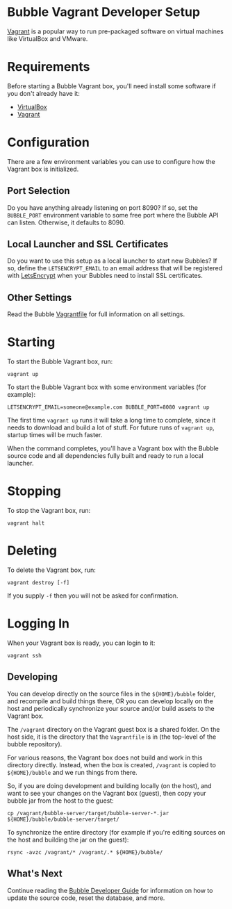 Bubble Vagrant Developer Setup
==============================
[Vagrant](https://www.vagrantup.com/) is a popular way to run pre-packaged software on virtual machines
like VirtualBox and VMware.

# Requirements
Before starting a Bubble Vagrant box, you'll need install some software if you don't already have it:

 * [VirtualBox](https://www.virtualbox.org/)
 * [Vagrant](https://www.vagrantup.com/)

# Configuration
There are a few environment variables you can use to configure how the Vagrant box is initialized.

## Port Selection
Do you have anything already listening on port 8090? If so, set the `BUBBLE_PORT` environment
variable to some free port where the Bubble API can listen. Otherwise, it defaults to 8090.

## Local Launcher and SSL Certificates
Do you want to use this setup as a local launcher to start new Bubbles? If so, define
the `LETSENCRYPT_EMAIL` to an email address that will be registered with
[LetsEncrypt](https://letsencrypt.org/) when your Bubbles need to install SSL certificates.

## Other Settings
Read the Bubble [Vagrantfile](../Vagrantfile) for full information on all settings.

# Starting
To start the Bubble Vagrant box, run:

```shell script
vagrant up
```

To start the Bubble Vagrant box with some environment variables (for example):

```shell script
LETSENCRYPT_EMAIL=someone@example.com BUBBLE_PORT=8080 vagrant up
```

The first time `vagrant up` runs it will take a long time to complete, since it needs to
download and build a lot of stuff. For future runs of `vagrant up`, startup times will be
much faster.

When the command completes, you'll have a Vagrant box with the Bubble source code and all
dependencies fully built and ready to run a local launcher.

# Stopping
To stop the Vagrant box, run:

```shell script
vagrant halt
```

# Deleting
To delete the Vagrant box, run:

```shell script
vagrant destroy [-f]
```

If you supply `-f` then you will not be asked for confirmation.

# Logging In
When your Vagrant box is ready, you can login to it:

```shell script
vagrant ssh
```

## Developing
You can develop directly on the source files in the `${HOME}/bubble` folder, and
recompile and build things there, OR you can develop locally on the host and periodically
synchronize your source and/or build assets to the Vagrant box.

The `/vagrant` directory on the Vagrant guest box is a shared folder. On the host side, it 
is the directory that the `Vagrantfile` is in (the top-level of the bubble repository).

For various reasons, the Vagrant box does not build and work in this directory directly. Instead,
when the box is created, `/vagrant` is copied to `${HOME}/bubble` and we run things from there.

So, if you are doing development and building locally (on the host), and want to see
your changes on the Vagrant box (guest), then copy your bubble jar from the host to the guest:

```shell script
cp /vagrant/bubble-server/target/bubble-server-*.jar ${HOME}/bubble/bubble-server/target/
```

To synchronize the entire directory (for example if you're editing sources on
the host and building the jar on the guest):
```shell script
rsync -avzc /vagrant/* /vagrant/.* ${HOME}/bubble/
```

## What's Next
Continue reading the [Bubble Developer Guide](dev.md) for information
on how to update the source code, reset the database, and more.
